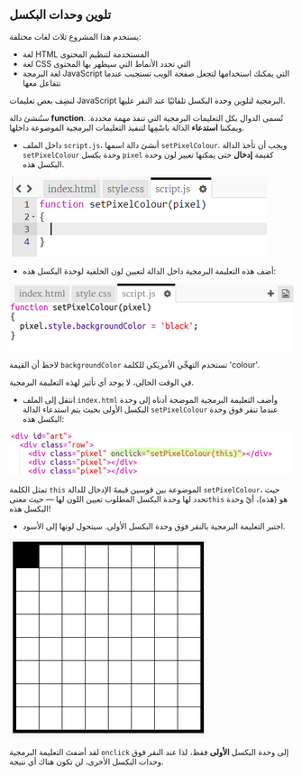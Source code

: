 ## تلوين وحدات البكسل

يستخدم هذا المشروع ثلاث لغات مختلفة:

+ لغة HTML المستخدمة لتنظيم المحتوى
+ لغة CSS التي تحدد الأنماط التي سيظهر بها المحتوى
+ لغة البرمجة JavaScript التي يمكنك استخدامها لتجعل صفحة الويب تستجيب عندما تتفاعل معها

لنضِف بعض تعليمات JavaScript البرمجية لتلوين وحدة البكسل تلقائيًا عند النقر عليها.

سنُنشئ دالة **function**. تُسمى الدوال بكل التعليمات البرمجية التي تنفذ مهمة محددة. ويمكننا **استدعاء** الدالة باسْمِها لتنفيذ التعليمات البرمجية الموضوعة داخلها.

+ داخل الملف `script.js`، أنشئ دالة اسمها `setPixelColour`. ويجب أن تأخذ الدالة `setPixelColour` وحدة بكسل `pixel` كقيمة **إدخال** حتى يمكنها تغيير لون وحدة البكسل هذه.

![إنشاء دالة](images/create-function.png)

+ أضف هذه التعليمة البرمجية داخل الدالة لتعيين لون الخلفية لوحدة البكسل هذه:

![لقطة الشاشة](images/pixel-art-set-pixel-colour.png)

لاحظ أن القيمة `backgroundColor` تستخدم التهجِّي الأمريكي للكلمة 'colour'.

في الوقت الحالي، لا يوجد أي تأثير لهذه التعليمة البرمجية.

+ انتقل إلى الملف `index.html` وأضف التعليمة البرمجية الموضحة أدناه إلى وحدة البكسل الأولى بحيث يتم استدعاء الدالة `setPixelColour` عندما تنقر فوق وحدة البكسل هذه:

![لقطة الشاشة](images/pixel-art-onclick.png)

تمثل الكلمة `this` الموضوعة بين قوسين قيمةَ الإدخال للدالة `setPixelColour`، حيث تحدد لها وحدة البكسل المطلوب تعيين اللون لها — حيث معنى`this` هو (هذه)، أيْ وحدة البكسل هذه!

+ اختبر التعليمة البرمجية بالنقر فوق وحدة البكسل الأولى. سيتحول لونها إلى الأسود.

![لقطة الشاشة](images/pixel-art-black.png)

لقد أضفتَ التعليمة البرمجية `onclick` إلى وحدة البكسل **الأولى** فقط، لذا عند النقر فوق وحدات البكسل الأخرى، لن تكون هناك أي نتيجة.